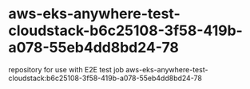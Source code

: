 # aws-eks-anywhere-test-cloudstack-b6c25108-3f58-419b-a078-55eb4dd8bd24-78
repository for use with E2E test job aws-eks-anywhere-test-cloudstack:b6c25108-3f58-419b-a078-55eb4dd8bd24-78
